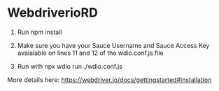 # WebdriverioRD

1. Run npm install

2. Make sure you have your Sauce Username and Sauce Access Key avaialable on lines 11 and 12 of the wdio.conf.js file

3. Run with npx wdio run ./wdio.conf.js

More details here: https://webdriver.io/docs/gettingstarted#installation
